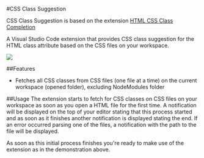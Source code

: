 #CSS Class Suggestion

CSS Class Suggestion is based on the extension [HTML CSS Class Completion](https://marketplace.visualstudio.com/items?itemName=Zignd.html-css-class-completion)


A Visual Studio Code extension that provides CSS class suggestion for the HTML class attribute based on the CSS files on your workspace.

![](http://i.imgur.com/CJnAb8Q.gif)

##Features
* Fetches all CSS classes from CSS files (one file at a time) on the current workspace (opened folder), excluding NodeModules folder


##Usage
The extension starts to fetch for CSS classes on CSS files on your workspace as soon as you open a HTML file for the first time. 
A notification will be displayed on the top of your editor stating that this process started and as soon as it finishes another notification is displayed stating the end.
If an error occurred parsing one of the files, a notification with the path to the file will be displayed.

As soon as this initial process finishes you're ready to make use of the extension as in the demonstration above.